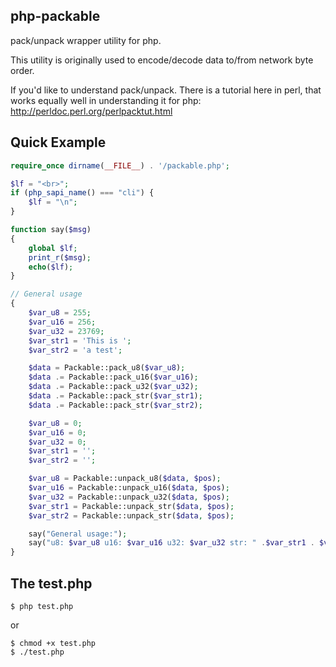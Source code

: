 ## php-packable
pack/unpack wrapper utility for php.

This utility is originally used to encode/decode data to/from network byte order.

If you'd like to understand pack/unpack. There is a tutorial here in perl, that works equally well in understanding it for php:
http://perldoc.perl.org/perlpacktut.html

## Quick Example

```php
require_once dirname(__FILE__) . '/packable.php';

$lf = "<br>";
if (php_sapi_name() === "cli") {
    $lf = "\n";
}

function say($msg)
{
    global $lf;
    print_r($msg);
    echo($lf);
}

// General usage
{
    $var_u8 = 255;
    $var_u16 = 256;
    $var_u32 = 23769;
    $var_str1 = 'This is ';
    $var_str2 = 'a test';

    $data = Packable::pack_u8($var_u8);
    $data .= Packable::pack_u16($var_u16);
    $data .= Packable::pack_u32($var_u32);
    $data .= Packable::pack_str($var_str1);
    $data .= Packable::pack_str($var_str2);

    $var_u8 = 0;
    $var_u16 = 0;
    $var_u32 = 0;
    $var_str1 = '';
    $var_str2 = '';

    $var_u8 = Packable::unpack_u8($data, $pos);
    $var_u16 = Packable::unpack_u16($data, $pos);
    $var_u32 = Packable::unpack_u32($data, $pos);
    $var_str1 = Packable::unpack_str($data, $pos);
    $var_str2 = Packable::unpack_str($data, $pos);

    say("General usage:");
    say("u8: $var_u8 u16: $var_u16 u32: $var_u32 str: " .$var_str1 . $var_str2);
}
```

## The test.php

```shell
$ php test.php
```
or
```shell
$ chmod +x test.php
$ ./test.php
```

